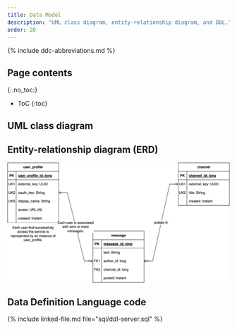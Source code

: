 ```yaml
---
title: Data Model
description: "UML class diagram, entity-relationship diagram, and DDL."
order: 20
---
```


{% include ddc-abbreviations.md %}

## Page contents
{:.no_toc:}

- ToC
{:toc}

## UML class diagram

[//]: # (TODO Use Markdown or Liquid include to show UML class diagram in SVG format, linking to PDF format. )

## Entity-relationship diagram (ERD)

[![Entity-relationship diagram](img/erd.svg)](pdf/erd.pdf)

## Data Definition Language code

{% include linked-file.md file="sql/ddl-server.sql" %}